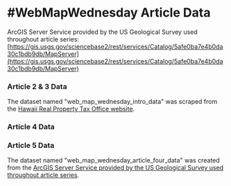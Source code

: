 # #WebMapWednesday Article Data
ArcGIS Server Service provided by the US Geological Survey used throughout article series: [https://gis.usgs.gov/sciencebase2/rest/services/Catalog/5afe0ba7e4b0da30c1bdb9db/MapServer](https://gis.usgs.gov/sciencebase2/rest/services/Catalog/5afe0ba7e4b0da30c1bdb9db/MapServer)

### Article 2 & 3 Data

The dataset named "web\_map\_wednesday\_intro_data" was scraped from the [Hawaii Real Property Tax Office website](http://qpublic9.qpublic.net/hi_hawaii_search.php).

### Article 4 Data

### Article 5 Data

The dataset named "web\_map\_wednesday\_article_four\_data" was created from the [ArcGIS Server Service provided by the US Geological Survey used throughout article series](https://gis.usgs.gov/sciencebase2/rest/services/Catalog/5afe0ba7e4b0da30c1bdb9db/MapServer).